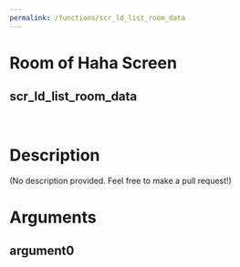 ```yaml
---
permalink: /functions/scr_ld_list_room_data
---
```

# Room of Haha Screen  
## scr_ld_list_room_data  
&nbsp;  
# Description  
(No description provided. Feel free to make a pull request!) 
&nbsp;  
# Arguments
## argument0

&nbsp;  


